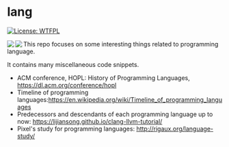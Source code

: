 # lang

[![License: WTFPL](https://camo.githubusercontent.com/e611a050b726fe279c2e4ca11b8186efd400b8d4/68747470733a2f2f696d672e736869656c64732e696f2f62616467652f4c6963656e73652d575446504c2d627269676874677265656e2e737667)](http://www.wtfpl.net/about/)

<a href="https://lijiansong.github.io/">
  <img align="left" src="https://github-readme-stats.vercel.app/api?username=lijiansong&count_private=true&show_icons=true" />
</a>

<a href="https://lijiansong.github.io/">
  <img align="left" src="https://github-readme-stats.vercel.app/api/top-langs/?username=lijiansong&layout=compact" />
</a>

This repo focuses on some interesting things related to programming language.

It contains many miscellaneous code snippets.

- ACM conference, HOPL: History of Programming Languages, <https://dl.acm.org/conference/hopl>
- Timeline of programming languages:<https://en.wikipedia.org/wiki/Timeline_of_programming_languages>
- Predecessors and descendants of each programming language up to now: <https://lijiansong.github.io/clang-llvm-tutorial/>
- Pixel's study for programming languages: <http://rigaux.org/language-study/>
